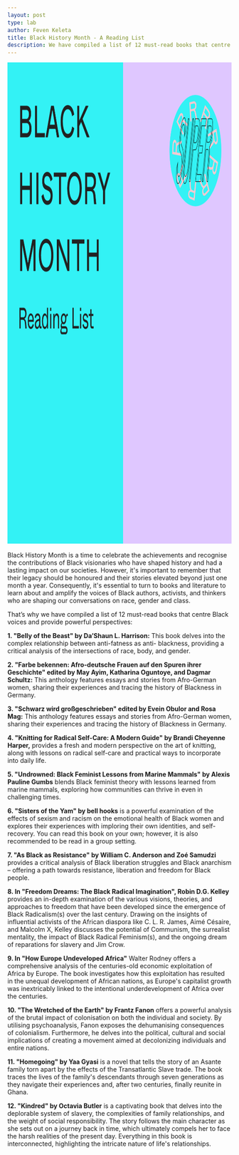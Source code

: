 ```yaml
---
layout: post
type: lab
author: Feven Keleta
title: Black History Month - A Reading List
description: We have compiled a list of 12 must-read books that centre Black voices and provide powerful perspectives
---
```



<img src="/assets/img/blog/BHM Reading List.png" alt="Das Bild zeigt ein rosa und türksifarbenen Kasten mit dem SUPERRR Lab Logo oben rechts, auf der linken Seite steht geschrieben Black History Month Reading List" width="1080" height="1080">

<p>
Black History Month is a time to celebrate the achievements and recognise the contributions of Black visionaries who have shaped history and had a lasting impact on our societies. However, it's important to remember that their legacy should be honoured and their stories elevated beyond just one month a year. Consequently, it's essential to turn to books and literature to learn about and amplify the voices of Black authors, activists, and thinkers who are shaping our conversations on race, gender and class.</p>
  
<p>That’s why we have compiled a list of 12 must-read books that centre Black voices and provide powerful perspectives:</p>

<p>
<b>1. "Belly of the Beast" by Da’Shaun L. Harrison:</b>
This book delves into the complex relationship between anti-fatness as anti- blackness, providing a critical analysis of the intersections of race, body, and gender.</p>

<p>
<b>2. "Farbe bekennen: Afro-deutsche Frauen auf den Spuren ihrer Geschichte"
edited by May Ayim, Katharina Oguntoye, and Dagmar Schultz:</b>
This anthology features essays and stories from Afro-German women, sharing their experiences and tracing the history of Blackness in Germany.
</p>

<p>
<b>3. "Schwarz wird großgeschrieben" edited by Evein Obulor and Rosa Mag:</b>
This anthology features essays and stories from Afro-German women, sharing their experiences and tracing the history of Blackness in Germany.
</p>

<p>
<b>4. "Knitting for Radical Self-Care: A Modern Guide" by Brandi Cheyenne Harper,</b>
provides a fresh and modern perspective on the art of knitting, along with lessons on radical self-care and practical ways to incorporate into daily life.</p>

<p>
<b>5. "Undrowned: Black Feminist Lessons from Marine Mammals" by Alexis Pauline Gumbs</b>
blends Black feminist theory with lessons learned from marine mammals, exploring how communities can thrive in even in challenging times.</p>

<p>
<b>6. "Sisters of the Yam" by bell hooks</b>
is a powerful examination of the effects of sexism and racism on the emotional health of Black women and explores their experiences with imploring their own identities, and self-recovery. You can read this book on your own; however, it is also recommended to be read in a group setting.</p>

<p>
<b>7. "As Black as Resistance" by William C. Anderson and Zoé Samudzi </b>
provides a critical analysis of Black liberation struggles and Black anarchism – offering a path towards resistance, liberation and freedom for Black people.</p>

<p>
<b>8. In "Freedom Dreams: The Black Radical Imagination", Robin D.G. Kelley</b>
provides an in-depth examination of the various visions, theories, and approaches to freedom that have been developed since the emergence of Black Radicalism(s) over the last century. Drawing on the insights of influential activists of the African diaspora like C. L. R. James, Aimé Césaire, and Malcolm X, Kelley discusses the potential of Communism, the surrealist mentality, the impact of Black Radical Feminism(s), and the ongoing dream of reparations for slavery and Jim Crow.</p>

<p>
<b>9. In "How Europe Undeveloped Africa"</b>
Walter Rodney offers a comprehensive analysis of the centuries-old economic exploitation of Africa by Europe. The book investigates how this exploitation has resulted in the unequal development of African nations, as Europe's capitalist growth was inextricably linked to the intentional underdevelopment of Africa over the centuries.</p>

<p>
<b>10. "The Wretched of the Earth" by Frantz Fanon</b>
offers a powerful analysis of the brutal impact of colonisation on both the individual and society. By utilising psychoanalysis, Fanon exposes the dehumanising consequences of colonialism. Furthermore, he delves into the political, cultural and social implications of creating a movement aimed at decolonizing individuals and entire nations.</p>

<p>
<b>11. "Homegoing" by Yaa Gyasi</b>
is a novel that tells the story of an Asante family torn apart by the effects of the Transatlantic Slave trade. The book traces the lives of the family's descendants through seven generations as they navigate their experiences and, after two centuries, finally reunite in Ghana.</p>

<p>
<b>12. "Kindred" by Octavia Butler</b>
is a captivating book that delves into the deplorable system of slavery, the complexities of family relationships, and the weight of social responsibility. The story follows the main character as she sets out on a journey back in time, which ultimately compels her to face the harsh realities of the present day. Everything in this book is interconnected, highlighting the intricate nature of life's relationships.</p>
